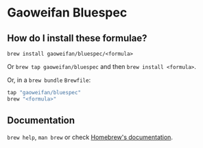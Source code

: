 # Gaoweifan Bluespec

## How do I install these formulae?

`brew install gaoweifan/bluespec/<formula>`

Or `brew tap gaoweifan/bluespec` and then `brew install <formula>`.

Or, in a `brew bundle` `Brewfile`:

```ruby
tap "gaoweifan/bluespec"
brew "<formula>"
```

## Documentation

`brew help`, `man brew` or check [Homebrew's documentation](https://docs.brew.sh).
